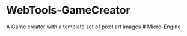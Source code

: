 # WebTools-GameCreator
A Game creator with a template set of pixel art images
#   M i c r o - E n g i n e  
 